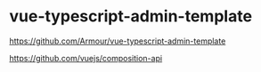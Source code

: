 # vue-typescript-admin-template

https://github.com/Armour/vue-typescript-admin-template

https://github.com/vuejs/composition-api

